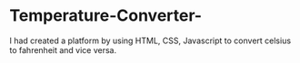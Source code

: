 # Temperature-Converter-
I had created a platform by using HTML, CSS, Javascript to convert celsius to fahrenheit and vice versa.
